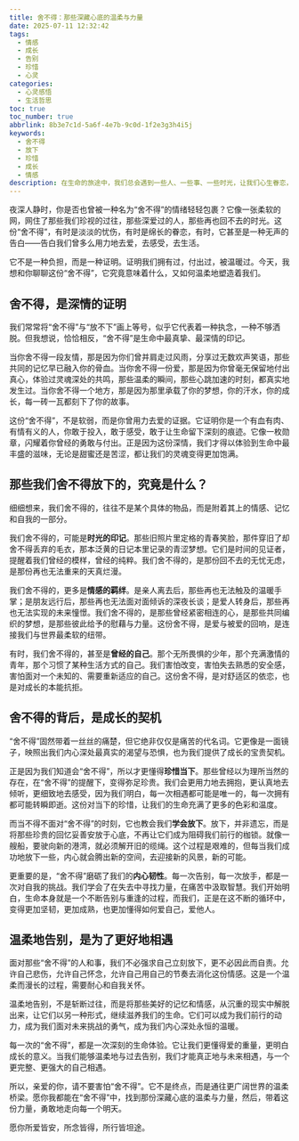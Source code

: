 ```yaml
---
title: 舍不得：那些深藏心底的温柔与力量
date: 2025-07-11 12:32:42
tags:
  - 情感
  - 成长
  - 告别
  - 珍惜
  - 心灵
categories:
  - 心灵感悟
  - 生活哲思
toc: true
toc_number: true
abbrlink: 8b3e7c1d-5a6f-4e7b-9c0d-1f2e3g3h4i5j
keywords:
  - 舍不得
  - 放下
  - 珍惜
  - 成长
  - 情感
description: 在生命的旅途中，我们总会遇到一些人、一些事、一些时光，让我们心生眷恋，难以割舍。这份“舍不得”，并非软弱，而是我们深情投入、真挚付出的证明。它承载着过往的温暖，也蕴含着指引我们走向未来的力量。本文将带你一同探索“舍不得”的深层含义，理解它如何成为我们生命中温柔而坚韧的印记。
---
```


夜深人静时，你是否也曾被一种名为“舍不得”的情绪轻轻包裹？它像一张柔软的网，网住了那些我们珍视的过往，那些深爱过的人，那些再也回不去的时光。这份“舍不得”，有时是淡淡的忧伤，有时是绵长的眷恋，有时，它甚至是一种无声的告白——告白我们曾多么用力地去爱，去感受，去生活。

它不是一种负担，而是一种证明。证明我们拥有过，付出过，被温暖过。今天，我想和你聊聊这份“舍不得”，它究竟意味着什么，又如何温柔地塑造着我们。

## 舍不得，是深情的证明

我们常常将“舍不得”与“放不下”画上等号，似乎它代表着一种执念，一种不够洒脱。但我想说，恰恰相反，“舍不得”是生命中最真挚、最深情的印记。

当你舍不得一段友情，那是因为你们曾并肩走过风雨，分享过无数欢声笑语，那些共同的记忆早已融入你的骨血。当你舍不得一份爱，那是因为你曾毫无保留地付出真心，体验过灵魂深处的共鸣，那些温柔的瞬间，那些心跳加速的时刻，都真实地发生过。当你舍不得一个地方，那是因为那里承载了你的梦想，你的汗水，你的成长，每一砖一瓦都刻下了你的故事。

这份“舍不得”，不是软弱，而是你曾用力去爱的证据。它证明你是一个有血有肉、有情有义的人，你敢于投入，敢于感受，敢于让生命留下深刻的痕迹。它像一枚勋章，闪耀着你曾经的勇敢与付出。正是因为这份深情，我们才得以体验到生命中最丰盛的滋味，无论是甜蜜还是苦涩，都让我们的灵魂变得更加饱满。

## 那些我们舍不得放下的，究竟是什么？

细细想来，我们舍不得的，往往不是某个具体的物品，而是附着其上的情感、记忆和自我的一部分。

我们舍不得的，可能是**时光的印记**。那些旧照片里定格的青春笑脸，那件穿旧了却舍不得丢弃的毛衣，那本泛黄的日记本里记录的青涩梦想。它们是时间的见证者，提醒着我们曾经的模样，曾经的纯粹。我们舍不得的，是那份回不去的无忧无虑，是那份再也无法重来的天真烂漫。

我们舍不得的，更多是**情感的羁绊**。是亲人离去后，那些再也无法触及的温暖手掌；是朋友远行后，那些再也无法面对面倾诉的深夜长谈；是爱人转身后，那些再也无法实现的未来憧憬。我们舍不得的，是那些曾经紧密相连的心，是那些共同编织的梦想，是那些彼此给予的慰藉与力量。这份舍不得，是爱与被爱的回响，是连接我们与世界最柔软的纽带。

有时，我们舍不得的，甚至是**曾经的自己**。那个无所畏惧的少年，那个充满激情的青年，那个习惯了某种生活方式的自己。我们害怕改变，害怕失去熟悉的安全感，害怕面对一个未知的、需要重新适应的自己。这份舍不得，是对舒适区的依恋，也是对成长的本能抗拒。

## 舍不得的背后，是成长的契机

“舍不得”固然带着一丝丝的痛楚，但它绝非仅仅是痛苦的代名词。它更像是一面镜子，映照出我们内心深处最真实的渴望与恐惧，也为我们提供了成长的宝贵契机。

正是因为我们知道会“舍不得”，所以才更懂得**珍惜当下**。那些曾经以为理所当然的存在，在“舍不得”的提醒下，变得弥足珍贵。我们会更用力地去拥抱，更认真地去倾听，更细致地去感受，因为我们明白，每一次相遇都可能是唯一的，每一次拥有都可能转瞬即逝。这份对当下的珍惜，让我们的生命充满了更多的色彩和温度。

而当不得不面对“舍不得”的时刻，它也教会我们**学会放下**。放下，并非遗忘，而是将那些珍贵的回忆妥善安放于心底，不再让它们成为阻碍我们前行的枷锁。就像一艘船，要驶向新的港湾，就必须解开旧的缆绳。这个过程是艰难的，但每当我们成功地放下一些，内心就会腾出新的空间，去迎接新的风景，新的可能。

更重要的是，“舍不得”磨砺了我们的**内心韧性**。每一次告别，每一次放手，都是一次对自我的挑战。我们学会了在失去中寻找力量，在痛苦中汲取智慧。我们开始明白，生命本身就是一个不断告别与重逢的过程，而我们，正是在这不断的循环中，变得更加坚韧，更加成熟，也更加懂得如何爱自己，爱他人。

## 温柔地告别，是为了更好地相遇

面对那些“舍不得”的人和事，我们不必强求自己立刻放下，更不必因此而自责。允许自己悲伤，允许自己怀念，允许自己用自己的节奏去消化这份情感。这是一个温柔而漫长的过程，需要耐心和自我关怀。

温柔地告别，不是斩断过往，而是将那些美好的记忆和情感，从沉重的现实中解脱出来，让它们以另一种形式，继续滋养我们的生命。它们可以成为我们前行的动力，成为我们面对未来挑战的勇气，成为我们内心深处永恒的温暖。

每一次的“舍不得”，都是一次深刻的生命体验。它让我们更懂得爱的重量，更明白成长的意义。当我们能够温柔地与过去告别，我们才能真正地与未来相遇，与一个更完整、更强大的自己相遇。

所以，亲爱的你，请不要害怕“舍不得”。它不是终点，而是通往更广阔世界的温柔桥梁。愿你我都能在“舍不得”中，找到那份深藏心底的温柔与力量，然后，带着这份力量，勇敢地走向每一个明天。

愿你所爱皆安，所念皆得，所行皆坦途。